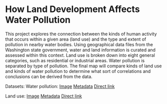 # How Land Development Affects Water Pollution


This project explores the connection between the kinds of human activity that occurs within a given area (land use) and the type and extent of pollution in nearby water bodies. Using geographical data files from the Washington state government, water and land information is curated and assessed within this context. Land use is broken down into eight general categories, such as residential or industrial areas. Water pollution is separated by type of pollution. The final map will compare kinds of land use and kinds of water pollution to determine what sort of correlations and conclusions can be derived from the data.


Datasets:
Water pollution: [Image](https://fortress.wa.gov/ecy/gispublic/DataDownload/WQ_ENV_WQAssessmentCurrent.jpg) [Metadata](https://fortress.wa.gov/ecy/gispublic/DataDownload/WQ_ENV_WQAssessmentCurrent_305b.htm) [Direct link](https://fortress.wa.gov/ecy/gispublic/DataDownload/WQ_ENV_WQAssessmentCurrent.zip)

Land use: [Image](https://fortress.wa.gov/ecy/gispublic/DataDownload/ECY_CAD_Landuse2010.jpg) [Metadata](https://fortress.wa.gov/ecy/gispublic/DataDownload/ECY_CAD_Landuse2010.htm) [Direct link](https://fortress.wa.gov/ecy/gispublic/DataDownload/ECY_CAD_Landuse2010.zip)